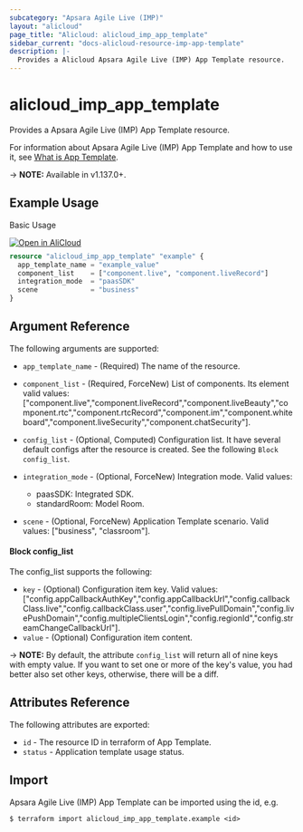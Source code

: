 ```yaml
---
subcategory: "Apsara Agile Live (IMP)"
layout: "alicloud"
page_title: "Alicloud: alicloud_imp_app_template"
sidebar_current: "docs-alicloud-resource-imp-app-template"
description: |-
  Provides a Alicloud Apsara Agile Live (IMP) App Template resource.
---
```


# alicloud\_imp\_app\_template

Provides a Apsara Agile Live (IMP) App Template resource.

For information about Apsara Agile Live (IMP) App Template and how to use it, see [What is App Template](https://help.aliyun.com/document_detail/270121.html).

-> **NOTE:** Available in v1.137.0+.

## Example Usage

Basic Usage

<div style="display: block;margin-bottom: 40px;"><div class="oics-button" style="float: right;position: absolute;margin-bottom: 10px;">
  <a href="https://api.aliyun.com/api-tools/terraform?resource=alicloud_imp_app_template&exampleId=8492f261-a1a5-f553-a9c0-5b05b4eda62d5c5258cb&activeTab=example&spm=docs.r.imp_app_template.0.8492f261a1&intl_lang=EN_US" target="_blank">
    <img alt="Open in AliCloud" src="https://img.alicdn.com/imgextra/i1/O1CN01hjjqXv1uYUlY56FyX_!!6000000006049-55-tps-254-36.svg" style="max-height: 44px; max-width: 100%;">
  </a>
</div></div>

```terraform
resource "alicloud_imp_app_template" "example" {
  app_template_name = "example_value"
  component_list    = ["component.live", "component.liveRecord"]
  integration_mode  = "paasSDK"
  scene             = "business"
}

```

## Argument Reference

The following arguments are supported:

* `app_template_name` - (Required) The name of the resource.
* `component_list` - (Required, ForceNew) List of components. Its element valid values: ["component.live","component.liveRecord","component.liveBeauty","component.rtc","component.rtcRecord","component.im","component.whiteboard","component.liveSecurity","component.chatSecurity"].
* `config_list` - (Optional, Computed) Configuration list. It have several default configs after the resource is created. See the following `Block config_list`.
* `integration_mode` - (Optional, ForceNew) Integration mode. Valid values:
  * paasSDK: Integrated SDK.
  * standardRoom: Model Room.
  
* `scene` - (Optional, ForceNew) Application Template scenario. Valid values: ["business", "classroom"].

#### Block config_list

The config_list supports the following: 

* `key` - (Optional) Configuration item key. Valid values: ["config.appCallbackAuthKey","config.appCallbackUrl","config.callbackClass.live","config.callbackClass.user","config.livePullDomain","config.livePushDomain","config.multipleClientsLogin","config.regionId","config.streamChangeCallbackUrl"].
* `value` - (Optional) Configuration item content.

-> **NOTE:**  By default, the attribute `config_list` will return all of nine keys with empty value. If you want to set one or more of the key's value, you had better also set other keys, otherwise, there will be a diff.

## Attributes Reference

The following attributes are exported:

* `id` - The resource ID in terraform of App Template.
* `status` - Application template usage status.

## Import

Apsara Agile Live (IMP) App Template can be imported using the id, e.g.

```shell
$ terraform import alicloud_imp_app_template.example <id>
```
